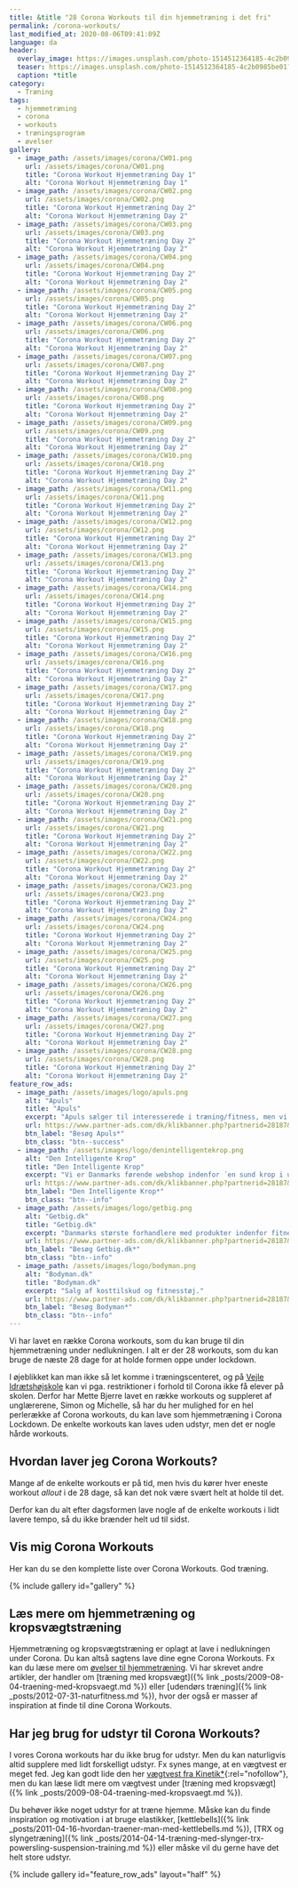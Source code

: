 ```yaml
---
title: &title "28 Corona Workouts til din hjemmetræning i det fri"
permalink: /corona-workouts/
last_modified_at: 2020-08-06T09:41:09Z
language: da
header:
  overlay_image: https://images.unsplash.com/photo-1514512364185-4c2b0985be01?ixlib=rb-1.2.1&ixid=eyJhcHBfaWQiOjEyMDd9&auto=format&fit=crop&w=1951&q=80
  teaser: https://images.unsplash.com/photo-1514512364185-4c2b0985be01?ixlib=rb-1.2.1&ixid=eyJhcHBfaWQiOjEyMDd9&auto=format&fit=crop&w=400&q=80
  caption: *title
category:
  - Træning
tags:
  - hjemmetræning
  - corona
  - workouts
  - træningsprogram
  - øvelser
gallery:
  - image_path: /assets/images/corona/CW01.png
    url: /assets/images/corona/CW01.png
    title: "Corona Workout Hjemmetræning Day 1"
    alt: "Corona Workout Hjemmetræning Day 1"
  - image_path: /assets/images/corona/CW02.png
    url: /assets/images/corona/CW02.png
    title: "Corona Workout Hjemmetræning Day 2"
    alt: "Corona Workout Hjemmetræning Day 2"
  - image_path: /assets/images/corona/CW03.png
    url: /assets/images/corona/CW03.png
    title: "Corona Workout Hjemmetræning Day 2"
    alt: "Corona Workout Hjemmetræning Day 2"
  - image_path: /assets/images/corona/CW04.png
    url: /assets/images/corona/CW04.png
    title: "Corona Workout Hjemmetræning Day 2"
    alt: "Corona Workout Hjemmetræning Day 2"
  - image_path: /assets/images/corona/CW05.png
    url: /assets/images/corona/CW05.png
    title: "Corona Workout Hjemmetræning Day 2"
    alt: "Corona Workout Hjemmetræning Day 2"
  - image_path: /assets/images/corona/CW06.png
    url: /assets/images/corona/CW06.png
    title: "Corona Workout Hjemmetræning Day 2"
    alt: "Corona Workout Hjemmetræning Day 2"
  - image_path: /assets/images/corona/CW07.png
    url: /assets/images/corona/CW07.png
    title: "Corona Workout Hjemmetræning Day 2"
    alt: "Corona Workout Hjemmetræning Day 2"
  - image_path: /assets/images/corona/CW08.png
    url: /assets/images/corona/CW08.png
    title: "Corona Workout Hjemmetræning Day 2"
    alt: "Corona Workout Hjemmetræning Day 2"
  - image_path: /assets/images/corona/CW09.png
    url: /assets/images/corona/CW09.png
    title: "Corona Workout Hjemmetræning Day 2"
    alt: "Corona Workout Hjemmetræning Day 2"
  - image_path: /assets/images/corona/CW10.png
    url: /assets/images/corona/CW10.png
    title: "Corona Workout Hjemmetræning Day 2"
    alt: "Corona Workout Hjemmetræning Day 2"
  - image_path: /assets/images/corona/CW11.png
    url: /assets/images/corona/CW11.png
    title: "Corona Workout Hjemmetræning Day 2"
    alt: "Corona Workout Hjemmetræning Day 2"
  - image_path: /assets/images/corona/CW12.png
    url: /assets/images/corona/CW12.png
    title: "Corona Workout Hjemmetræning Day 2"
    alt: "Corona Workout Hjemmetræning Day 2"
  - image_path: /assets/images/corona/CW13.png
    url: /assets/images/corona/CW13.png
    title: "Corona Workout Hjemmetræning Day 2"
    alt: "Corona Workout Hjemmetræning Day 2"
  - image_path: /assets/images/corona/CW14.png
    url: /assets/images/corona/CW14.png
    title: "Corona Workout Hjemmetræning Day 2"
    alt: "Corona Workout Hjemmetræning Day 2"
  - image_path: /assets/images/corona/CW15.png
    url: /assets/images/corona/CW15.png
    title: "Corona Workout Hjemmetræning Day 2"
    alt: "Corona Workout Hjemmetræning Day 2"
  - image_path: /assets/images/corona/CW16.png
    url: /assets/images/corona/CW16.png
    title: "Corona Workout Hjemmetræning Day 2"
    alt: "Corona Workout Hjemmetræning Day 2"
  - image_path: /assets/images/corona/CW17.png
    url: /assets/images/corona/CW17.png
    title: "Corona Workout Hjemmetræning Day 2"
    alt: "Corona Workout Hjemmetræning Day 2"
  - image_path: /assets/images/corona/CW18.png
    url: /assets/images/corona/CW18.png
    title: "Corona Workout Hjemmetræning Day 2"
    alt: "Corona Workout Hjemmetræning Day 2"
  - image_path: /assets/images/corona/CW19.png
    url: /assets/images/corona/CW19.png
    title: "Corona Workout Hjemmetræning Day 2"
    alt: "Corona Workout Hjemmetræning Day 2"
  - image_path: /assets/images/corona/CW20.png
    url: /assets/images/corona/CW20.png
    title: "Corona Workout Hjemmetræning Day 2"
    alt: "Corona Workout Hjemmetræning Day 2"
  - image_path: /assets/images/corona/CW21.png
    url: /assets/images/corona/CW21.png
    title: "Corona Workout Hjemmetræning Day 2"
    alt: "Corona Workout Hjemmetræning Day 2"
  - image_path: /assets/images/corona/CW22.png
    url: /assets/images/corona/CW22.png
    title: "Corona Workout Hjemmetræning Day 2"
    alt: "Corona Workout Hjemmetræning Day 2"
  - image_path: /assets/images/corona/CW23.png
    url: /assets/images/corona/CW23.png
    title: "Corona Workout Hjemmetræning Day 2"
    alt: "Corona Workout Hjemmetræning Day 2"
  - image_path: /assets/images/corona/CW24.png
    url: /assets/images/corona/CW24.png
    title: "Corona Workout Hjemmetræning Day 2"
    alt: "Corona Workout Hjemmetræning Day 2"
  - image_path: /assets/images/corona/CW25.png
    url: /assets/images/corona/CW25.png
    title: "Corona Workout Hjemmetræning Day 2"
    alt: "Corona Workout Hjemmetræning Day 2"
  - image_path: /assets/images/corona/CW26.png
    url: /assets/images/corona/CW26.png
    title: "Corona Workout Hjemmetræning Day 2"
    alt: "Corona Workout Hjemmetræning Day 2"
  - image_path: /assets/images/corona/CW27.png
    url: /assets/images/corona/CW27.png
    title: "Corona Workout Hjemmetræning Day 2"
    alt: "Corona Workout Hjemmetræning Day 2"
  - image_path: /assets/images/corona/CW28.png
    url: /assets/images/corona/CW28.png
    title: "Corona Workout Hjemmetræning Day 2"
    alt: "Corona Workout Hjemmetræning Day 2"
feature_row_ads:
  - image_path: /assets/images/logo/apuls.png
    alt: "Apuls"
    title: "Apuls"
    excerpt: "Apuls sælger til interesserede i træning/fitness, men vi har også et stort udvalg indenfor vinter, sport, pleje, vand, wellness, kosttilskud m.v."
    url: https://www.partner-ads.com/dk/klikbanner.php?partnerid=28187&bannerid=39091
    btn_label: "Besøg Apuls*"
    btn_class: "btn--success"
  - image_path: /assets/images/logo/denintelligentekrop.png
    alt: "Den Intelligente Krop"
    title: "Den Intelligente Krop"
    excerpt: "Vi er Danmarks førende webshop indenfor ´en sund krop i udvikling´. Vi har langt det meste indenfor træningsudstyr til Pilates, yoga, crossfit osv."
    url: https://www.partner-ads.com/dk/klikbanner.php?partnerid=28187&bannerid=38484
    btn_label: "Den Intelligente Krop*"
    btn_class: "btn--info"
  - image_path: /assets/images/logo/getbig.png
    alt: "Getbig.dk"
    title: "Getbig.dk"
    excerpt: "Danmarks største forhandlere med produkter indenfor fitnessbranchen. Vi er kendt for gode priser og god kvalitet, og gør både i kosttilskud som proteinpulver, kreatin og weightgainer samt i fitness udstyr ex. kettlebells, håndvægte mv."
    url: https://www.partner-ads.com/dk/klikbanner.php?partnerid=28187&bannerid=21411
    btn_label: "Besøg Getbig.dk*"
    btn_class: "btn--info"
  - image_path: /assets/images/logo/bodyman.png
    alt: "Bodyman.dk"
    title: "Bodyman.dk"
    excerpt: "Salg af kosttilskud og fitnesstøj."
    url: https://www.partner-ads.com/dk/klikbanner.php?partnerid=28187&bannerid=20604
    btn_label: "Besøg Bodyman*"
    btn_class: "btn--info"
---
```


Vi har lavet en række Corona workouts, som du kan bruge til din hjemmetræning under nedlukningen. I alt er der 28 workouts, som du kan bruge de næste 28 dage for at holde formen oppe under lockdown.

I øjeblikket kan man ikke så let komme i træningscenteret, og på [Vejle Idrætshøjskole](https://www.vih.dk/) kan vi pga. restriktioner i forhold til Corona ikke få elever på skolen. Derfor har Mette Bjerre lavet en række workouts og suppleret af unglærerene, Simon og Michelle, så har du her mulighed for en hel perlerække af Corona workouts, du kan lave som hjemmetræning i Corona Lockdown. De enkelte workouts kan laves uden udstyr, men det er nogle hårde workouts.

## Hvordan laver jeg Corona Workouts?

Mange af de enkelte workouts er på tid, men hvis du kører hver eneste workout _allout_ i de 28 dage, så kan det nok være svært helt at holde til det.

Derfor kan du alt efter dagsformen lave nogle af de enkelte workouts i lidt lavere tempo, så du ikke brænder helt ud til sidst.

## Vis mig Corona Workouts

Her kan du se den komplette liste over Corona Workouts. God træning.

{% include gallery id="gallery" %}

## Læs mere om hjemmetræning og kropsvægtstræning

Hjemmetræning og kropsvægtstræning er oplagt at lave i nedlukningen under Corona. Du kan altså sagtens lave dine egne Corona Workouts. Fx kan du læse mere om [øvelser til hjemmetræning](/hjaemmetraening-corona-workouts/). Vi har skrevet andre artikler, der handler om [træning med kropsvægt]({% link _posts/2009-08-04-traening-med-kropsvaegt.md %}) eller [udendørs træning]({% link _posts/2012-07-31-naturfitness.md %}), hvor der også er masser af inspiration at finde til dine Corona Workouts.

## Har jeg brug for udstyr til Corona Workouts?

I vores Corona workouts har du ikke brug for udstyr. Men du kan naturligvis altid supplere med lidt forskelligt udstyr. Fx synes mange, at en vægtvest er meget fed. Jeg kan godt lide den her [vægtvest fra Kinetik\*](https://www.partner-ads.com/dk/klikbanner.php?partnerid=28187&bannerid=67046&htmlurl=https://kinetikshop.dk/products/kinetik-vx1-vaegtvest){:rel="nofollow"}, men du kan læse lidt mere om vægtvest under [træning med kropsvægt]({% link _posts/2009-08-04-traening-med-kropsvaegt.md %}).

Du behøver ikke noget udstyr for at træne hjemme. Måske kan du finde inspiration og motivation i at bruge elastikker, [kettlebells]({% link _posts/2011-04-16-hvordan-traener-man-med-kettlebells.md %}), [TRX og slyngetræning]({% link _posts/2014-04-14-træning-med-slynger-trx-powersling-suspension-training.md %}) eller måske vil du gerne have det helt store udstyr.

{% include gallery id="feature_row_ads" layout="half" %}
